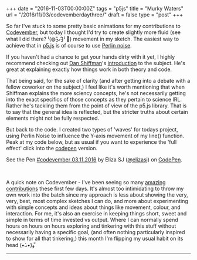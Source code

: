 +++
date = "2016-11-03T00:00:00Z"
tags = "p5js"
title = "Murky Waters"
url = "/2016/11/03/codevemberdaythree/"
draft = false
type = "post"
+++

So far I've stuck to some pretty basic animations for my contributions to [Codevember](http://codevember.xyz/), but today I thought I'd try to create slightly more fluid (see what I did there? ⁽(◍˃̵͈̑ᴗ˂̵͈̑)⁽ 🌊) movement in my sketch. The easiest way to achieve that in [p5.js](http://p5js.org/) is of course to use [Perlin noise](https://p5js.org/reference/#/p5/noise).

If you haven't had a chance to get your hands dirty with it yet, I highly recommend checking out [Dan Shiffman](https://twitter.com/shiffman?ref_src=twsrc%5Egoogle%7Ctwcamp%5Eserp%7Ctwgr%5Eauthor)'s [introduction](https://www.youtube.com/watch?v=Qf4dIN99e2w) to the subject. He's great at explaining exactly how things work in both theory and code.

That being said, for the sake of clarity (and after getting into a debate with a fellow coworker on the subject,) I feel like it's worth mentioning that when Shiffman explains the more sciency concepts, he's not necessarily getting into the exact specifics of those concepts as they pertain to science IRL. Rather he's tackling them from the point of view of the p5.js library. That is to say that the general idea is reflected, but the stricter truths about certain elements might not be fully respected.

But back to the code. I created two types of 'waves' for todays project, using Perlin Noise to influence the Y-axis movement of my line() function. Peak at my code below, but as usual if you want to experience the 'full effect' click into the [codepen](http://codepen.io/elizasj/pen/wowrrM) version.
&nbsp;

<p data-height="565" data-theme-id="light" data-slug-hash="wowrrM" data-default-tab="js" data-user="elizasj" data-embed-version="2" data-pen-title="#codevember 03.11.2016" class="codepen">See the Pen <a href="http://codepen.io/elizasj/pen/wowrrM/">#codevember 03.11.2016</a> by Eliza SJ (<a href="http://codepen.io/elizasj">@elizasj</a>) on <a href="http://codepen.io">CodePen</a>.</p>
<script src="https://production-assets.codepen.io/assets/embed/ei.js"></script>
&nbsp;


A quick note on Codevember - I've been seeing so many [amazing contributions](https://twitter.com/search?q=%23codevember&src=typd) these first few days. It's almost too intimidating to throw my own work into the batch since my approach is less about showing the very, very, best, most complex sketches I can do, and more about experimenting with simple concepts and ideas about things like movement, colour, and interaction. For me, it's also an exercise in keeping things short, sweet and simple in terms of time invested vs output. Where I can normally spend hours on hours on hours exploring and tinkering with this stuff without necessarily having a specific goal, (and often nothing particularly inspired to show for all that tinkering,) this month I'm flipping my usual habit on its head (*•̀ᴗ•́*)و ̑̑




---
